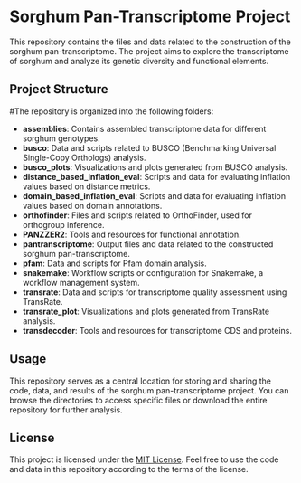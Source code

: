 # Sorghum Pan-Transcriptome Project

This repository contains the files and data related to the construction of the sorghum pan-transcriptome. The project aims to explore the transcriptome of sorghum and analyze its genetic diversity and functional elements.


## Project Structure
#The repository is organized into the following folders:

- **assemblies**: Contains assembled transcriptome data for different sorghum genotypes.
- **busco**: Data and scripts related to BUSCO (Benchmarking Universal Single-Copy Orthologs) analysis.
- **busco_plots**: Visualizations and plots generated from BUSCO analysis.
- **distance_based_inflation_eval**: Scripts and data for evaluating inflation values based on distance metrics.
- **domain_based_inflation_eval**: Scripts and data for evaluating inflation values based on domain annotations.
- **orthofinder**: Files and scripts related to OrthoFinder, used for orthogroup inference.
- **PANZZER2**: Tools and resources for functional annotation.
- **pantranscriptome**: Output files and data related to the constructed sorghum pan-transcriptome.
- **pfam**: Data and scripts for Pfam domain analysis.
- **snakemake**: Workflow scripts or configuration for Snakemake, a workflow management system.
- **transrate**: Data and scripts for transcriptome quality assessment using TransRate.
- **transrate_plot**: Visualizations and plots generated from TransRate analysis.
- **transdecoder**: Tools and resources for transcriptome CDS and proteins.

## Usage

This repository serves as a central location for storing and sharing the code, data, and results of the sorghum pan-transcriptome project. You can browse the directories to access specific files or download the entire repository for further analysis.

## License

This project is licensed under the [MIT License](LICENSE). Feel free to use the code and data in this repository according to the terms of the license.


